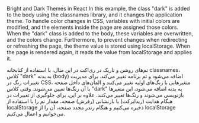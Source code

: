 Bright and Dark Themes in React
In this example, the class "dark" is added to the body using the classnames library, and it changes the application theme.
To handle color changes in CSS, variables with initial colors are modified, and the elements inside the page are assigned those colors. When the "dark" class is added to the body, these variables are overwritten, and the colors change.
Furthermore, to prevent changes when redirecting or refreshing the page, the theme value is stored using localStorage. When the page is rendered again, it reads the value from localStorage and applies it.

تم‌های روشن و تاریک در ری‌اکت
در این مثال، با استفاده از کتابخانه classnames، کلاس "dark" به بدنه (body) اضافه می‌شود و تم برنامه تغییر می‌کند.
برای مدیریت تغییرات رنگ در CSS، متغیرهایی با رنگ‌های اولیه تغییر می‌کنند و المان‌های داخل صفحه با آن رنگ‌ها تعیین می‌شوند. وقتی کلاس "dark" به بدنه اضافه می‌شود، این متغیرها بازنویسی می‌شوند و رنگ‌ها تغییر می‌کنند.
علاوه بر این، برای جلوگیری از تغییرات در هنگام هدایت (ریدایرکت) یا بازنشانی (رفرش) صفحه، مقدار تم را با استفاده از localStorage ذخیره می‌کنیم و هنگام رندر مجدد صفحه، آن را از localStorage می‌خوانیم و اعمال می‌کنیم.